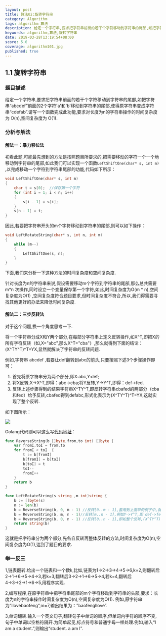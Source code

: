 ```yaml
---
layout: post
title: 算法02:旋转字符串
category: Algorithm
tags: algorithm 算法
description: 给定一个字符串,要求把字符串前面的若干个字符移动到字符串的尾部,如把字符串“abcdef”前面的2个字符'a'和'b'移动到字符串的尾部,使得原字符串变成字符串“cdefab”.请写一个函数完成此功能,要求对长度为n的字符串操作的时间复杂度为 O(n),空间复杂度为 O(1).
keywords: algorithm,算法,旋转字符串
date: 2019-03-28T13:19:54+08:00
score: 5.0
coverage: algorithm101.jpg
published: true
---
```


## 1.1 旋转字符串

### 题目描述

给定一个字符串,要求把字符串前面的若干个字符移动到字符串的尾部,如把字符串“abcdef”前面的2个字符'a'和'b'移动到字符串的尾部,使得原字符串变成字符串“cdefab”.请写一个函数完成此功能,要求对长度为n的字符串操作的时间复杂度为
O(n),空间复杂度为 O(1).

### 分析与解法

#### 解法一：暴力移位法

初看此题,可能最先想到的方法是按照题目所要求的,把需要移动的字符一个一个地移动到字符串的尾部,如此我们可以实现一个函数`LeftShiftOne(char* s, int n)` ,以完成移动一个字符到字符串尾部的功能,代码如下所示：

```c
void LeftShiftOne(char* s, int n)
{
    char t = s[0];  //保存第一个字符
    for (int i = 1; i < n; i++)
    {
        s[i - 1] = s[i];
    }
    s[n - 1] = t;
}
```

因此,若要把字符串开头的m个字符移动到字符串的尾部,则可以如下操作：

```c
void LeftRotateString(char* s, int n, int m)
{
    while (m--)
    {
        LeftShiftOne(s, n);
    }
}
```

下面,我们来分析一下这种方法的时间复杂度和空间复杂度.

针对长度为n的字符串来说,假设需要移动m个字符到字符串的尾部,那么总共需要 m*n 次操作,同时设立一个变量保存第一个字符,如此,时间复杂度为O(m * n),空间复杂度为O(1)
,空间复杂度符合题目要求,但时间复杂度不符合,所以,我们得需要寻找其他更好的办法来降低时间复杂度.

#### 解法二：三步反转法

对于这个问题,换一个角度思考一下.

将一个字符串分成X和Y两个部分,在每部分字符串上定义反转操作,如X^T,即把X的所有字符反转（如,X="abc",那么X^T="cba"）,那么就得到下面的结论：(X^TY^T)^T=YX,显然就解决了字符串的反转问题.

例如,字符串 abcdef ,若要让def翻转到abc的前头,只要按照下述3个步骤操作即可：

1. 首先将原字符串分为两个部分,即X:abc,Y:def;
2. 将X反转,X->X^T,即得：abc->cba;将Y反转,Y->Y^T,即得：def->fed.
3. 反转上述步骤得到的结果字符串X^TY^T,即反转字符串cbafed的两部分（cba和fed）给予反转,cbafed得到defabc,形式化表示为(X^TY^T)^T=YX,这就实现了整个反转.

如下图所示：

![](/assets/image/string_reverse_01.jpeg)

Golang代码则可以这么写[代码地址](https://github.com/libragen/dejavuzhou.github.io/blob/master/codebase/algorithm_string_reverse.go)：

```go
func ReverseString(b []byte,from,to int) []byte {
	var fromI,toI = from,to
	for fromI < toI  {
		t := b[fromI]
		b[fromI] = b[toI]
		b[toI] = t
		toI--
		fromI++
	}
	return b
}

func LeftRotateString(s string ,m int)string {
	b := []byte(s)
	n := len(b)
	b = ReverseString(b, 0, m - 1) //反转[0..m - 1],套用到上面举的例子中,就是X->X^T,即 abc->cba
	b = ReverseString(b, m, n - 1)//反转[m..n - 1],例如Y->Y^T,即 def->fed
	b = ReverseString(b, 0, n - 1) //反转[0..n - 1],即如整个反转,(X^TY^T)^T=YX,即 cbafed->defabc.
	return string(b)
}
```

这就是把字符串分为两个部分,先各自反转再整体反转的方法,时间复杂度为O(n),空间复杂度为O(1),达到了题目的要求.

### 举一反三

1,链表翻转.给出一个链表和一个数k,比如,链表为1→2→3→4→5→6,k=2,则翻转后2→1→6→5→4→3,若k=3,翻转后3→2→1→6→5→4,若k=4,翻转后4→3→2→1→6→5,用程序实现.

2,编写程序,在原字符串中把字符串尾部的m个字符移动到字符串的头部,要求：长度为n的字符串操作时间复杂度为O(n),空间复杂度为O(1).
例如,原字符串为”Ilovebaofeng”,m=7,输出结果为：”baofengIlove”.

3,单词翻转.输入一个英文句子,翻转句子中单词的顺序,但单词内字符的顺序不变,句子中单词以空格符隔开.为简单起见,标点符号和普通字母一样处理.例如,输入“I am a student.”,则输出“student. a am
I”.
